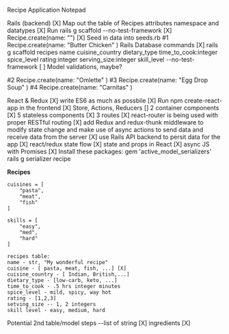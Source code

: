 Recipe Application Notepad

Rails (backend)
[X] Map out the table of Recipes attributes namespace and datatypes
[X] Run rails g scaffold --no-test-framework 
[X] Recipe.create(name: "")
[X] Seed in data into seeds.rb
#1 Recipe.create(name: "Butter Chicken" )
Rails Database commands
[X] rails g scaffold recipes name cuisine_country dietary_type time_to_cook:integer spice_level rating:integer serving_size:integer skill_level --no-test-framework
[ ] Model validations, maybe?


#2 Recipe.create(name: "Omlette" )
#3 Recipe.create(name: "Egg Drop Soup" )
#4 Recipe.create(name: "Carnitas" )

React & Redux
[X] write ES6 as much as possbile
[X] Run npm create-react-app in the frontend 
[X] Store, Actions, Reducers
[] 2 container components
[X] 5 stateless components
[X] 3 routes
[X] react-router is being used with proper RESTful routing
[X] add Redux and redux-thunk middleware to modify state change and make use of async actions to send data and receive data from the server
[X] use Rails API backend to persit data for the app
[X] react/redux state flow
[X] state and props in React
[X] async JS with Promises
[X] Install these packages: 
    gem 'active_model_serializers' 
    rails g serializer recipe


**Recipes** 
```
cuisines = [
    "pasta", 
    "meat", 
    "fish"
]

skills = [
    "easy", 
    "med", 
    "hard"
]

recipes table:
name - str, "My wonderful recipe"
cuisine - [ pasta, meat, fish, ...] [X]
cuisine_country - [ Indian, British,...]
dietary_type - [low-carb, keto, ...]
time_to_cook - .5 hrs integer minutes
spice_level - mild, spicy, way hot 
rating - [1,2,3]
setving_size -- 1, 2 integers
skill level - easy, medium, hard
```

Potential 2nd table/model 
steps --list of string [X]
ingredients [X]


